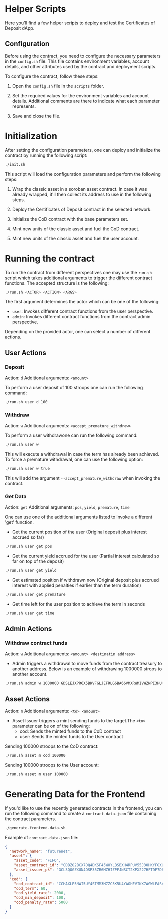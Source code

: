 # Helper Scripts

Here you'll find a few helper scripts to deploy and test the Certificates of Deposit dApp.

## Configuration

Before using the contract, you need to configure the necessary parameters in the `config.sh` file. This file contains environment variables, account details, and other attributes used by the contract and deployment scripts.

To configure the contract, follow these steps:

1. Open the `config.sh` file in the `scripts` folder.

2. Set the required values for the environment variables and account details. Additional comments are there to indicate what each parameter represents.

3. Save and close the file.

# Initialization

After setting the configuration parameters, one can deploy and initialize the contract by running the following script:

```bash
./init.sh
```

This script will load the configuration parameters and perform the following steps:

1. Wrap the classic asset in a soroban asset contract. In case it was already wrapped, it'll then collect its address to use in the following steps.

2. Deploy the Certificates of Deposit contract in the selected network.

3. Initialize the CoD contract with the base parameters set.

4. Mint new units of the classic asset and fuel the CoD contract.

5. Mint new units of the classic asset and fuel the user account.

# Running the contract

To run the contract from different perspectives one may use the `run.sh` script which takes additional arguments to trigger the different contract functions.
The accepted structure is the following:

```bash
./run.sh <ACTOR> <ACTION> <ARGS>
```

The first argument determines the actor which can be one of the following:

- `user`: Invokes different contract functions from the user perspective.
- `admin`: Invokes different contract functions from the contract admin perspective.

Depending on the provided actor, one can select a number of different actions.

## User Actions

### Deposit

Action: `d`
Additional arguments: `<amount>`

To perform a user deposit of 100 stroops one can run the following command:

```bash
./run.sh user d 100
```

### Withdraw

Action: `w`
Additional arguments: `<accept_premature_withdraw>`

To perform a user withdrawone can run the following command:

```bash
./run.sh user w
```

This will execute a withdrawal in case the term has already been achieved. To force a premature withdrawal, one can use the following option:

```bash
./run.sh user w true
```

This will add the argument `--accept_premature_withdraw` when invoking the contract.

### Get Data

Action: `get`
Additional arguments: `pos`, `yield`, `premature`, `time`

One can use one of the additional arguments listed to invoke a different 'get' function.

- Get the current position of the user (Original deposit plus interest accrued so far)

```bash
./run.sh user get pos
```

- Get the current yield accrued for the user (Partial interest calculated so far on top of the deposit)

```bash
./run.sh user get yield
```

- Get estimated position if withdrawn now (Original deposit plus accrued interest with applied penalties if earlier than the term duration)

```bash
./run.sh user get premature
```

- Get time left for the user position to achieve the term in seconds

```bash
./run.sh user get time
```

## Admin Actions

### Withdraw contract funds

Action: `w`
Additional arguments: `<amount> <destinatin address>`

- Admin triggers a withdrawal to move funds from the contract treasury to another address. Below is an example of withdrawing 1000000 strops to another account.

```bash
./run.sh admin w 1000000 GDSLEJXPR6X5BKVFGLJEFRLG6BA66VMXRWMIVWZNPI3HUK7PMZWA43MO
```

## Asset Actions

Action: `m`
Additional arguments: `<to> <amount>`

- Asset Issuer triggers a mint sending funds to the target.The `<to>` parameter can be on of the following:
  - cod: Sends the minted funds to the CoD contract
  - user: Sends the minted funds to the User contract

Sending 100000 stroops to the CoD contract:

```bash
./run.sh asset m cod 100000
```

Sending 100000 stroops to the User account:

```bash
./run.sh asset m user 100000
```

# Generating Data for the Frontend

If you'd like to use the recently generated contracts in the frontend, you can run the following command to create a `contract-data.json` file containing the contract parameters.

```bash
./generate-frontend-data.sh
```

Example of `contract-data.json` file:

```json
{
  "network_name": "futurenet",
  "asset": {
    "asset_code": "FIFO",
    "asset_contract_id": "CDBZO2BCX7OQ4DKSF45WOYLBSBXH4RPUV55J3OHKYFOXUC4ZBUUUFG3H",
    "asset_issuer_pk": "GCL3QOGZXUN4OSP35ZR6MZHIZPFJNSCT2XPX227HFTDF7DE526FBDZV6"
  },
  "cod": {
    "cod_contract_id": "CCHAXLE5NWI5UY4STMM3M7ZC5K5U4YAOHFVIKX7AGWLFASAUTPRTCWH5",
    "cod_term": 60,
    "cod_yield_rate": 2000,
    "cod_min_deposit": 100,
    "cod_penalty_rate": 5000
  }
}
```
